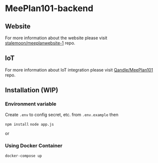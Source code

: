# MeePlan101-backend

## Website
For more information about the website please visit [stalemoon/meeplanwebsite-1](https://github.com/stalemoon/meeplanwebsite-1) repo.

## IoT
For more information about IoT integration please visit [Qandle/MeePlan101](https://github.com/Qandle/MeePlan101) repo.




## Installation (WIP)

### Environment variable
Create `.env` to config secret, etc. from `.env.example` then

`npm install`
`node app.js`

or

### Using Docker Container
`docker-compose up`